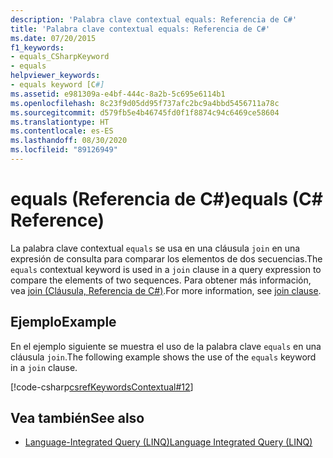 ```yaml
---
description: 'Palabra clave contextual equals: Referencia de C#'
title: 'Palabra clave contextual equals: Referencia de C#'
ms.date: 07/20/2015
f1_keywords:
- equals_CSharpKeyword
- equals
helpviewer_keywords:
- equals keyword [C#]
ms.assetid: e981309a-e4bf-444c-8a2b-5c695e6114b1
ms.openlocfilehash: 8c23f9d05dd95f737afc2bc9a4bbd5456711a78c
ms.sourcegitcommit: d579fb5e4b46745fd0f1f8874c94c6469ce58604
ms.translationtype: HT
ms.contentlocale: es-ES
ms.lasthandoff: 08/30/2020
ms.locfileid: "89126949"
---
```

# <a name="equals-c-reference"></a><span data-ttu-id="3e738-103">equals (Referencia de C#)</span><span class="sxs-lookup"><span data-stu-id="3e738-103">equals (C# Reference)</span></span>

<span data-ttu-id="3e738-104">La palabra clave contextual `equals` se usa en una cláusula `join` en una expresión de consulta para comparar los elementos de dos secuencias.</span><span class="sxs-lookup"><span data-stu-id="3e738-104">The `equals` contextual keyword is used in a `join` clause in a query expression to compare the elements of two sequences.</span></span> <span data-ttu-id="3e738-105">Para obtener más información, vea [join (Cláusula, Referencia de C#)](join-clause.md).</span><span class="sxs-lookup"><span data-stu-id="3e738-105">For more information, see [join clause](join-clause.md).</span></span>

## <a name="example"></a><span data-ttu-id="3e738-106">Ejemplo</span><span class="sxs-lookup"><span data-stu-id="3e738-106">Example</span></span>

<span data-ttu-id="3e738-107">En el ejemplo siguiente se muestra el uso de la palabra clave `equals` en una cláusula `join`.</span><span class="sxs-lookup"><span data-stu-id="3e738-107">The following example shows the use of the `equals` keyword in a `join` clause.</span></span>

[!code-csharp[csrefKeywordsContextual#12](~/samples/snippets/csharp/VS_Snippets_VBCSharp/csrefKeywordsContextual/CS/csrefKeywordsContextual.cs#12)]

## <a name="see-also"></a><span data-ttu-id="3e738-108">Vea también</span><span class="sxs-lookup"><span data-stu-id="3e738-108">See also</span></span>

- [<span data-ttu-id="3e738-109">Language-Integrated Query (LINQ)</span><span class="sxs-lookup"><span data-stu-id="3e738-109">Language Integrated Query (LINQ)</span></span>](../../linq/index.md)
